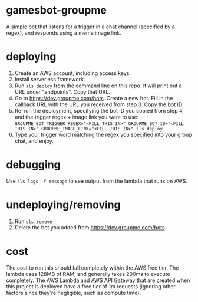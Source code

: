 # gamesbot-groupme
A simple bot that listens for a trigger in a chat channel (specified by a regex), and responds using a meme image link.

# deploying
1. Create an AWS account, including access keys.
2. Install serverless framework.
3. Run `sls deploy` from the command line on this repo. It will print out a URL under "endpoints". Copy that URL.
4. Go to https://dev.groupme.com/bots. Create a new bot. Fill in the callback URL with the URL you received from step 3. Copy the bot ID.
5. Re-run the deployment, specifying the bot ID you copied from step 4, and the trigger regex + image link you want to use: `GROUPME_BOT_TRIGGER_REGEX="<FILL THIS IN>" GROUPME_BOT_ID="<FILL THIS IN>" GROUPME_IMAGE_LINK="<FILL THIS IN>" sls deploy`
6. Type your trigger word matching the regex you specified into your group chat, and enjoy.

# debugging
Use `sls logs -f message` to see output from the lambda that runs on AWS.

# undeploying/removing
1. Run `sls remove`
2. Delete the bot you added from https://dev.groupme.com/bots.

# cost
The cost to run this should fall completely within the AWS free tier. The lambda uses 128MB of RAM, and generally takes 200ms to execute completely.
The AWS Lambda and AWS API Gateway that are created when this project is deployed have a free tier of 1m requests (ignoring other factors since
they're negligible, such as compute time).
